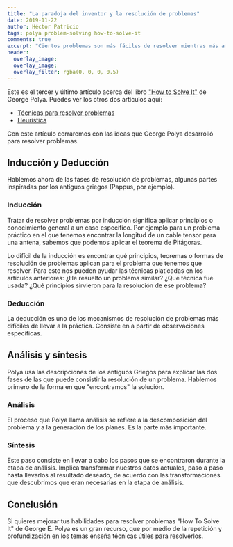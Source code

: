 ```yaml
---
title: "La paradoja del inventor y la resolución de problemas"
date: 2019-11-22
author: Héctor Patricio
tags: polya problem-solving how-to-solve-it
comments: true
excerpt: "Ciertos problemas son más fáciles de resolver mientras más ambiciosos sean. Hablemos de esto."
header:
  overlay_image: 
  overlay_image: 
  overlay_filter: rgba(0, 0, 0, 0.5) 
---
```


Este es el tercer y último artículo acerca del libro ["How to Solve It"](https://amzn.to/2P8HJA8) de George Polya. Puedes ver los otros dos artículos aquí:

- [Técnicas para resolver problemas](/2019/09/27/tecnicas-para-resolver-problemas.html)
- [Heurística](/2019/10/03/el-arte-de-resolver-problemas-la-heuristica.html)

Con este artículo cerraremos con las ideas que George Polya desarrolló para resolver problemas.

## Inducción y Deducción

Hablemos ahora de las fases de resolución de problemas, algunas partes inspiradas por los antiguos griegos (Pappus, por ejemplo).

### Inducción

Tratar de resolver problemas por inducción significa aplicar principios o
conocimiento general a un caso específico. Por ejemplo para un problema
práctico en el que tenemos encontrar la longitud de un cable tensor para una
antena, sabemos que podemos aplicar el teorema de Pitágoras.

Lo difícil de la inducción es encontrar qué principios, teoremas o formas 
de resolución de problemas aplican para el problema que tenemos que resolver. Para esto nos pueden ayudar las técnicas platicadas en los artículos anteriores: ¿He resuelto un problema similar? ¿Qué técnica fue usada? ¿Qué principios sirvieron para la resolución de ese problema?

### Deducción

La deducción es uno de los mecanismos de resolución de problemas más difíciles de llevar a la práctica.
Consiste en a partir de observaciones específicas.

## Análisis y síntesis

Polya usa las descripciones de los antiguos Griegos para explicar las dos fases de las que puede consistir la resolución de un problema. Hablemos primero de la forma en que "encontramos" la solución.

### Análisis

El proceso que Polya llama análisis se refiere a la descomposición del problema y a la generación de los planes. Es la parte más importante.

### Síntesis

Este paso consiste en llevar a cabo los pasos que se encontraron durante la etapa de análisis. Implica transformar nuestros datos actuales, paso a paso hasta llevarlos al resultado deseado, de acuerdo con las transformaciones que descubrimos que eran necesarias en la etapa de análisis.

## Conclusión

Si quieres mejorar tus habilidades para resolver problemas "How To Solve It" de George E. Polya es un gran recurso, que por medio de la repetición y profundización en los temas enseña técnicas útiles para resolverlos.

